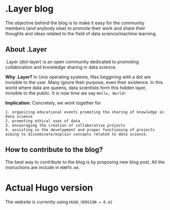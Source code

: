 # .Layer blog

The objective behind the blog is to make it easy for the community members (and anybody else) to promote their work and share their thoughts and ideas related to the field of data science/machine learning.

## About .Layer
.Layer (dot-layer) is an open community dedicated to promoting collaboration and knowledge sharing in data science.

**Why .Layer?** In Unix operating systems, files beggining with a dot are invisible to the user. Many ignore their purpose, even their existence. In this world where data are queens, data scientists form this hidden layer, invisible to the public. It is now time we say `Hello, World!`

**Implication:** Concretely, we work together for


    1. organizing educational events promoting the sharing of knowledge in data science
    2. promoting ethical uses of data
    3. encouraging the creation of collaborative projects
    4. assisting in the development and proper functioning of projects aiming to disseminate/explain concepts related to data science.

## How to contribute to the blog?
The best way to contribute to the blog is by proposing new blog post. All the instructions are include in `HOWTO.md`. 

# Actual Hugo version

The website is currently using `HUGO_VERSION = 0.42`

